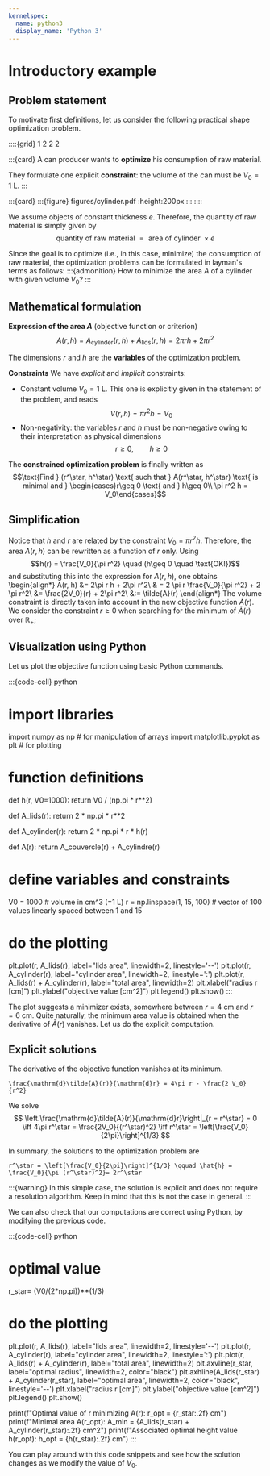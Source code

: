```yaml
---
kernelspec:
  name: python3
  display_name: 'Python 3'
---
```


# Introductory example

## Problem statement
To motivate first definitions, let us consider the following practical shape optimization problem. 

::::{grid} 1 2 2 2

:::{card}
A can producer wants to **optimize** his consumption of raw material.

They formulate one explicit **constraint**: the volume of the can must be $V_0 = 1$ L.
:::

:::{card}
:::{figure} figures/cylinder.pdf
:height:200px
:::
::::

We assume objects of constant thickness $e$. Therefore, the quantity of raw material is simply given by
$$\text{quantity of raw material } = \text{ area of cylinder } \times e $$ 

Since the goal is to optimize (i.e., in this case, minimize) the consumption of raw material, the optimization problems can be formulated in layman's terms as follows: 
:::{admonition}
How to minimize the area $A$ of a cylinder with given volume $V_0$?
:::


## Mathematical formulation 

**Expression of the area $A$** (objective function or criterion)
$$ A(r, h) = A_{\text{cylinder}}(r, h) + A_{\text{lids}}(r, h) =  2\pi r h + 2 \pi r^2$$

The dimensions $r$ and $h$ are the **variables** of the optimization problem.

**Constraints** 
We have *explicit*  and *implicit* constraints:
- Constant volume $V_0 = 1$ L. This one is explicitly given in the statement of the problem, and reads
$$V(r, h) = \pi r^2 h = V_0$$
- Non-negativity: the variables $r$ and $h$ must be non-negative owing to their interpretation as physical dimensions
$$r\geq 0,\qquad h\geq 0$$

The **constrained optimization problem** is finally written as 
$$\text{Find } (r^\star, h^\star) \text{ such that } A(r^\star, h^\star) \text{ is minimal and } \begin{cases}r\geq 0 \text{ and } h\geq 0\\ \pi r^2 h = V_0\end{cases}$$

## Simplification

Notice that $h$ and $r$ are related by the constraint $V_0 = \pi r^2 h$. Therefore, the area $A(r, h)$ can be rewritten as a function of $r$ only. Using
$$h(r) = \frac{V_0}{\pi r^2} \quad (h\geq 0 \quad \text{OK!})$$
and substituting this into the expression for $A(r, h)$, one obtains
\begin{align*}
A(r, h) &= 2\pi r h + 2\pi r^2\\
& = 2 \pi r \frac{V_0}{\pi r^2} + 2 \pi r^2\\
&= \frac{2V_0}{r} + 2\pi r^2\\
&:= \tilde{A}(r)
\end{align*}
The volume constraint is directly taken into account in the new objective function $\tilde{A}(r)$. 
We consider the constraint $r\geq 0$ when searching for the minimum of $\tilde{A}(r)$ over $\mathbb{R}_+$;

## Visualization using Python 

Let us plot the objective function using basic Python commands. 

:::{code-cell} python
# import libraries
import numpy as np # for manipulation of arrays
import matplotlib.pyplot as plt # for plotting

# function definitions
def h(r, V0=1000):
    return V0 / (np.pi * r**2)

def A_lids(r):
    return 2 * np.pi * r**2

def A_cylinder(r):
    return 2 * np.pi * r * h(r)

def A(r):
    return A_couvercle(r) + A_cylindre(r)

# define variables and constraints
V0 = 1000  # volume in cm^3 (=1 L)
r = np.linspace(1, 15, 100)  # vector of 100 values linearly spaced between 1 and 15

# do the plotting
plt.plot(r, A_lids(r), label="lids area", linewidth=2, linestyle='--')
plt.plot(r, A_cylinder(r), label="cylinder area", linewidth=2, linestyle=':')
plt.plot(r, A_lids(r) + A_cylinder(r), label="total area", linewidth=2)
plt.xlabel("radius r [cm]")
plt.ylabel("objective value [cm^2]")
plt.legend()
plt.show()
:::

The plot suggests a minimizer exists, somewhere between $r=4$ cm and $r = 6$ cm. Quite naturally, the minimum area value is obtained when the derivative of $\tilde{A}(r)$ vanishes. Let us do the explicit computation.

## Explicit solutions 


The derivative of the objective function vanishes at its minimum.
  
```{math}
\frac{\mathrm{d}\tilde{A}(r)}{\mathrm{d}r} = 4\pi r - \frac{2 V_0}{r^2}
```

We solve
$$
\left.\frac{\mathrm{d}\tilde{A}(r)}{\mathrm{d}r}\right|_{r = r^\star} = 0 \iff 4\pi r^\star = \frac{2V_0}{(r^\star)^2} \iff r^\star = \left[\frac{V_0}{2\pi}\right]^{1/3}
$$

In summary, the solutions to the optimization problem are

```{math}
r^\star = \left[\frac{V_0}{2\pi}\right]^{1/3} \qquad \hat{h} = \frac{V_0}{\pi (r^\star)^2}= 2r^\star
```

:::{warning}
In this simple case, the solution is explicit and does not require a resolution algorithm. Keep in mind that this is not the case in general. 
:::

We can also check that our computations are correct using Python, by modifying the previous code.

:::{code-cell} python
# optimal value
r_star= (V0/(2*np.pi))**(1/3)

# do the plotting
plt.plot(r, A_lids(r), label="lids area", linewidth=2, linestyle='--')
plt.plot(r, A_cylinder(r), label="cylinder area", linewidth=2, linestyle=':')
plt.plot(r, A_lids(r) + A_cylinder(r), label="total area", linewidth=2)
plt.axvline(r_star, label="optimal radius", linewidth=2, color="black")
plt.axhline(A_lids(r_star) + A_cylinder(r_star), label="optimal area", linewidth=2, color="black", linestyle='--')
plt.xlabel("radius r [cm]")
plt.ylabel("objective value [cm^2]")
plt.legend()
plt.show()

print(f"Optimal value of r minimizing A(r): r_opt = {r_star:.2f} cm")
print(f"Minimal area A(r_opt): A_min = {A_lids(r_star) + A_cylinder(r_star):.2f} cm^2")
print(f"Associated optimal height value h(r_opt): h_opt = {h(r_star):.2f} cm")
:::

You can play around with this code snippets and see how the solution changes as we modify the value of $V_0$. 


